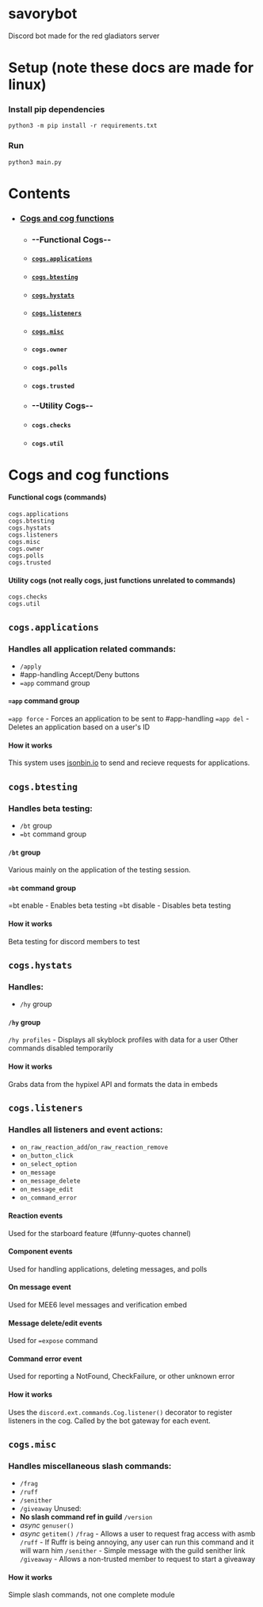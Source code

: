 # savorybot
Discord bot made for the red gladiators server

# Setup (note these docs are made for linux)
### Install pip dependencies
`python3 -m pip install -r requirements.txt`
### Run
`python3 main.py`

# Contents
- ### [Cogs and cog functions](#cogs-and-cog-functions)
  - ### --Functional Cogs--
  - #### [`cogs.applications`](#cogsapplications-1)
  - #### [`cogs.btesting`](#cogsbtesting-1)
  - #### [`cogs.hystats`](#cogshystats-1)
  - #### [`cogs.listeners`](#cogslisteners-1)
  - #### [`cogs.misc`](#cogsmisc-1)
  - #### `cogs.owner`
  - #### `cogs.polls`
  - #### `cogs.trusted`
  - ### --Utility Cogs--
  - #### `cogs.checks`
  - #### `cogs.util`

# Cogs and cog functions

#### Functional cogs (commands)
```
cogs.applications
cogs.btesting
cogs.hystats
cogs.listeners
cogs.misc
cogs.owner
cogs.polls
cogs.trusted
```
#### Utility cogs (not really cogs, just functions unrelated to commands)
```
cogs.checks
cogs.util
```

## `cogs.applications`
### Handles all application related commands:
- `/apply`
- #app-handling Accept/Deny buttons
- `=app` command group
#### `=app` command group
`=app force` - Forces an application to be sent to #app-handling
`=app del` - Deletes an application based on a user's ID
#### How it works
This system uses [jsonbin.io](https://jsonbin.io) to send and recieve requests for applications.

## `cogs.btesting`
### Handles beta testing:
- `/bt` group
- `=bt` command group
#### `/bt` group
Various mainly on the application of the testing session.
#### `=bt` command group
=bt enable - Enables beta testing
=bt disable - Disables beta testing
#### How it works
Beta testing for discord members to test 

## `cogs.hystats`
### Handles:
- `/hy` group
#### `/hy` group
`/hy profiles` - Displays all skyblock profiles with data for a user
Other commands disabled temporarily
#### How it works
Grabs data from the hypixel API and formats the data in embeds

## `cogs.listeners`
### Handles all listeners and event actions:
- `on_raw_reaction_add`/`on_raw_reaction_remove`
- `on_button_click`
- `on_select_option`
- `on_message`
- `on_message_delete`
- `on_message_edit`
- `on_command_error`
#### Reaction events
Used for the starboard feature (#funny-quotes channel)
#### Component events
Used for handling applications, deleting messages, and polls
#### On message event
Used for MEE6 level messages and verification embed
#### Message delete/edit events
Used for `=expose` command
#### Command error event
Used for reporting a NotFound, CheckFailure, or other unknown error
#### How it works
Uses the `discord.ext.commands.Cog.listener()` decorator to register listeners in the cog. Called by the bot gateway for each event.

## `cogs.misc`
### Handles miscellaneous slash commands:
- `/frag`
- `/ruff`
- `/senither`
- `/giveaway`
Unused:
- **No slash command ref in guild** `/version`
- _async_ `genuser()`
- _async_ `getitem()`
`/frag` - Allows a user to request frag access with asmb
`/ruff` - If Ruffr is being annoying, any user can run this command and it will warn him
`/senither` - Simple message with the guild senither link
`/giveaway` - Allows a non-trusted member to request to start a giveaway
#### How it works
Simple slash commands, not one complete module
